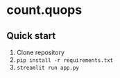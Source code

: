 # count.quops

## Quick start

1. Clone repository
2. `pip install -r requirements.txt`
3. `streamlit run app.py`

